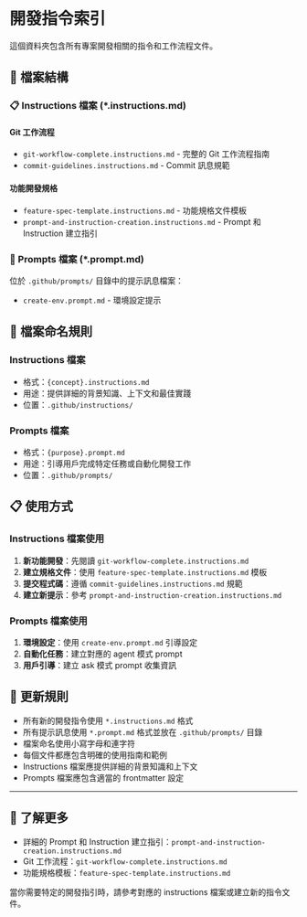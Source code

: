 # 開發指令索引

這個資料夾包含所有專案開發相關的指令和工作流程文件。

## 📁 檔案結構

### 📋 Instructions 檔案 (*.instructions.md)

#### Git 工作流程
- `git-workflow-complete.instructions.md` - 完整的 Git 工作流程指南
- `commit-guidelines.instructions.md` - Commit 訊息規範

#### 功能開發規格
- `feature-spec-template.instructions.md` - 功能規格文件模板
- `prompt-and-instruction-creation.instructions.md` - Prompt 和 Instruction 建立指引

### 📝 Prompts 檔案 (*.prompt.md)
位於 `.github/prompts/` 目錄中的提示訊息檔案：
- `create-env.prompt.md` - 環境設定提示

## 📝 檔案命名規則

### Instructions 檔案
- 格式：`{concept}.instructions.md`
- 用途：提供詳細的背景知識、上下文和最佳實踐
- 位置：`.github/instructions/`

### Prompts 檔案
- 格式：`{purpose}.prompt.md`
- 用途：引導用戶完成特定任務或自動化開發工作
- 位置：`.github/prompts/`

## 📋 使用方式

### Instructions 檔案使用
1. **新功能開發**：先閱讀 `git-workflow-complete.instructions.md`
2. **建立規格文件**：使用 `feature-spec-template.instructions.md` 模板
3. **提交程式碼**：遵循 `commit-guidelines.instructions.md` 規範
4. **建立新提示**：參考 `prompt-and-instruction-creation.instructions.md`

### Prompts 檔案使用
1. **環境設定**：使用 `create-env.prompt.md` 引導設定
2. **自動化任務**：建立對應的 agent 模式 prompt
3. **用戶引導**：建立 ask 模式 prompt 收集資訊

## 🔄 更新規則

- 所有新的開發指令使用 `*.instructions.md` 格式
- 所有提示訊息使用 `*.prompt.md` 格式並放在 `.github/prompts/` 目錄
- 檔案命名使用小寫字母和連字符
- 每個文件都應包含明確的使用指南和範例
- Instructions 檔案應提供詳細的背景知識和上下文
- Prompts 檔案應包含適當的 frontmatter 設定

---

## 📖 了解更多

- 詳細的 Prompt 和 Instruction 建立指引：`prompt-and-instruction-creation.instructions.md`
- Git 工作流程：`git-workflow-complete.instructions.md`
- 功能規格模板：`feature-spec-template.instructions.md`

當你需要特定的開發指引時，請參考對應的 instructions 檔案或建立新的指令文件。
